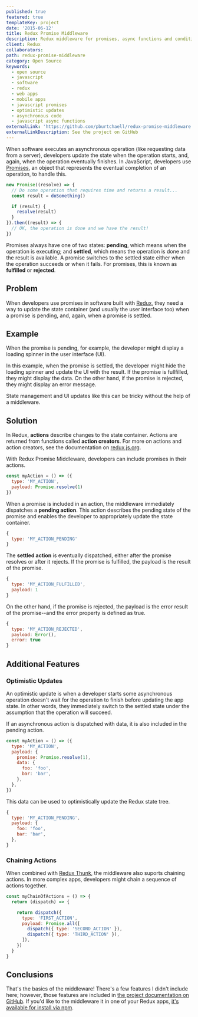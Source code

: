 ```yaml
---
published: true
featured: true
templateKey: project
date: '2015-06-12'
title: Redux Promise Middleware
description: Redux middleware for promises, async functions and conditional optimistic updates.
client: Redux
collaborators:
path: redux-promise-middleware
category: Open Source
keywords:
  - open source
  - javascript
  - software
  - redux
  - web apps
  - mobile apps
  - javascript promises
  - optimistic updates
  - asynchronous code
  - javascript async functions
externalLink: 'https://github.com/pburtchaell/redux-promise-middleware'
externalLinkDescription: See the project on GitHub
---
```

When software executes an asynchronous operation (like requesting data from a server), developers update the state when the operation starts, and, again, when the operation eventually finishes. In JavaScript, developers use [Promises](https://developer.mozilla.org/en-US/docs/Web/JavaScript/Reference/Global_Objects/Promise), an object that represents the eventual completion of an operation, to handle this.

```js
new Promise((resolve) => {
  // Do some operation that requires time and returns a result...
  const result = doSomething()

  if (result) {
    resolve(result)
  }
}).then((result) => {
  // OK, the operation is done and we have the result!
})
```

Promises always have one of two states: **pending**, which means when the operation is executing; and **settled**, which means the operation is done and the result is available. A promise switches to the settled state either when the operation  succeeds or when it fails. For promises, this is known as **fulfilled** or **rejected**.

## Problem

When developers use promises in software built with [Redux](http://redux.js.org/), they need a way to update the state container (and usually the user interface too) when a promise is pending, and, again, when a promise is settled.

## Example

When the promise is pending, for example, the developer might display a loading spinner in the user interface (UI).

In this example, when the promise is settled, the developer might hide the loading spinner and update the UI with the result. If the promise is fullfilled, they might display the data. On the other hand, if the promise is rejected, they might display an error message.

State management and UI updates like this can be tricky without the help of a middleware.

## Solution

In Redux, **actions** describe changes to the state container. Actions are returned from functions called **action creators**. For more on actions and action creators, see the documentation on [redux.js.org](https://redux.js.org/).

With Redux Promise Middleware, developers can include promises in their actions.

```js
const myAction = () => ({
  type: 'MY_ACTION',
  payload: Promise.resolve(1)
})
```

When a promise is included in an action, the middleware immediately dispatches a **pending action**. This action describes the pending state of the promise and enables the developer to appropriately update the state container.

```js
{
  type: 'MY_ACTION_PENDING'
}
```

The **settled action** is eventually dispatched, either after the promise resolves or after it rejects. If the promise is fulfilled, the payload is the result of the promise.

```js
{
  type: 'MY_ACTION_FULFILLED',
  payload: 1
}
```

On the other hand, if the promise is rejected, the payload is the error result of the promise--and the error property is defined as true.


```js
{
  type: 'MY_ACTION_REJECTED',
  payload: Error(),
  error: true
}
```

## Additional Features

### Optimistic Updates

An optimistic update is when a developer starts some asynchronous operation doesn't wait for the operation to finish before updating the app state. In other words, they immediately switch to the settled state under the assumption that the operation will succeed.

If an asynchronous action is dispatched with data, it is also included in the pending action.

```js
const myAction = () => ({
  type: 'MY_ACTION',
  payload: {
    promise: Promise.resolve(1),
    data: {
      foo: 'foo',
      bar: 'bar',
    },
  },
})
```

This data can be used to optimistically update the Redux state tree.

```js
{
  type: 'MY_ACTION_PENDING',
  payload: {
    foo: 'foo',
    bar: 'bar',
  },
}
```

### Chaining Actions

When combined with [Redux Thunk](https://github.com/gaearon/redux-thunk), the middleware also suports chaining actions. In more complex apps, developers might chain a sequence of actions together.

```js
const myChainOfActions = () => {
  return (dispatch) => {

    return dispatch({
      type: 'FIRST_ACTION',
      payload: Promise.all([
        dispatch({ type: 'SECOND_ACTION' }),
        dispatch({ type: 'THIRD_ACTION' }),
      ]),
    })
  }
}
```

## Conclusions

That's the basics of the middleware! There's a few features I didn't include here; however, those features are included in [the project documentation on GitHub](https://github.com/pburtchaell/redux-promise-middleware/tree/master/docs). If you'd like to the middleware it in one of your Redux apps, [it's available for install via npm](https://www.npmjs.com/package/redux-promise-middleware).
